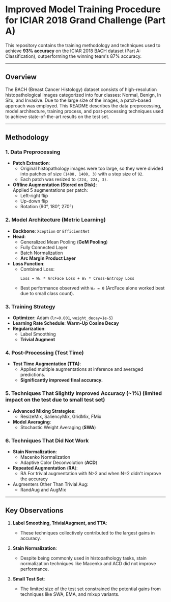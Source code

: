 # Improved Model Training Procedure for ICIAR 2018 Grand Challenge (Part A)  

This repository contains the training methodology and techniques used to achieve **93% accuracy** on the ICIAR 2018 BACH dataset (Part A: Classification), outperforming the winning team's 87% accuracy.  

---

## **Overview**
The BACH (Breast Cancer Histology) dataset consists of high-resolution histopathological images categorized into four classes: Normal, Benign, In Situ, and Invasive. Due to the large size of the images, a patch-based approach was employed. This README describes the data preprocessing, model architecture, training process, and post-processing techniques used to achieve state-of-the-art results on the test set.


---

## Methodology  

### 1. Data Preprocessing  
- **Patch Extraction**:  
  - Original histopathology images were too large, so they were divided into patches of size `(1400, 1400, 3)` with a step size of `92`.  
  - Each patch was resized to `(224, 224, 3)`.  
- **Offline Augmentation (Stored on Disk)**:  
  Applied 5 augmentations per patch:  
  - Left-right flip  
  - Up-down flip  
  - Rotation (90°, 180°, 270°)  

### 2. Model Architecture (Metric Learning)  
- **Backbone**: `Xception` or `EfficientNet`  
- **Head**:  
  - Generalized Mean Pooling (**GeM Pooling**)  
  - Fully Connected Layer  
  - Batch Normalization  
  - **Arc Margin Product Layer**
- **Loss Function**:  
  - Combined Loss:  
    ```
    Loss = W₁ * ArcFace Loss + W₂ * Cross-Entropy Loss  
    ```
  - Best performance observed with `W₂ = 0` (ArcFace alone worked best due to small class count).  

### 3. Training Strategy  
- **Optimizer**: Adam (`lr=0.001`, `weight_decay=1e-5`)  
- **Learning Rate Schedule**: **Warm-Up Cosine Decay**  
- **Regularization**:  
  - Label Smoothing  
  - **Trivial Augment**

### 4. Post-Processing (Test Time)  
- **Test Time Augmentation (TTA)**:  
  - Applied multiple augmentations at inference and averaged predictions.  
  - **Significantly improved final accuracy.**  

### 5. Techniques That Slightly Improved Accuracy (~1%) (limited impact on the test due to small test set)
- **Advanced Mixing Strategies**:  
  - ResizeMix, SaliencyMix, GridMix, FMix  
- **Model Averaging**:  
  - Stochastic Weight Averaging (**SWA**)  

### 6. Techniques That Did Not Work  
- **Stain Normalization**:  
  - Macenko Normalization
  - Adaptive Color Deconvolution (**ACD**)   
- **Repeated Augmentation** (**RA**):
  - RA For trivial augmentation with N>2 and when N=2 didn't improve the accuracy
- Augmenters Other Than Trivial Aug:
  - RandAug and AugMix

---

## **Key Observations** 

1. **Label Smoothing, TrivialAugment, and TTA**:
   - These techniques collectively contributed to the largest gains in accuracy.

2. **Stain Normalization**:
   - Despite being commonly used in histopathology tasks, stain normalization techniques like Macenko and ACD did not improve performance.

3. **Small Test Set**:
   - The limited size of the test set constrained the potential gains from techniques like SWA, EMA, and mixup variants.
